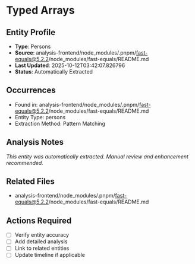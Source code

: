 # Typed Arrays

## Entity Profile
- **Type**: Persons
- **Source**: analysis-frontend/node_modules/.pnpm/fast-equals@5.2.2/node_modules/fast-equals/README.md
- **Last Updated**: 2025-10-12T03:42:07.826796
- **Status**: Automatically Extracted

## Occurrences
- Found in: analysis-frontend/node_modules/.pnpm/fast-equals@5.2.2/node_modules/fast-equals/README.md
- Entity Type: persons
- Extraction Method: Pattern Matching

## Analysis Notes
*This entity was automatically extracted. Manual review and enhancement recommended.*

## Related Files
- analysis-frontend/node_modules/.pnpm/fast-equals@5.2.2/node_modules/fast-equals/README.md

## Actions Required
- [ ] Verify entity accuracy
- [ ] Add detailed analysis
- [ ] Link to related entities
- [ ] Update timeline if applicable
